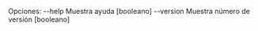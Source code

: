 Opciones:
  --help     Muestra ayuda                                            [booleano]
  --version  Muestra número de versión                                [booleano]